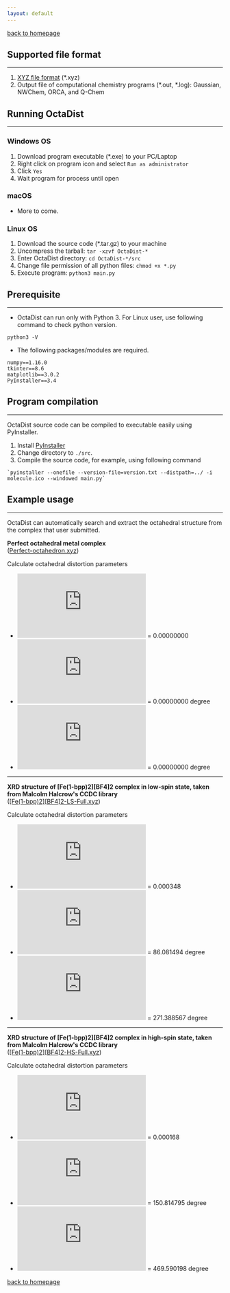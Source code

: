 ```yaml
---
layout: default
---
```

[back to homepage](./)

## Supported file format
***
1. [XYZ file format](https://en.wikipedia.org/wiki/XYZ_file_format) (*.xyz)
2. Output file of computational chemistry programs (*.out, *.log): Gaussian, NWChem, ORCA, and Q-Chem

## Running OctaDist
***
### Windows OS
1. Download program executable (*.exe) to your PC/Laptop
2. Right click on program icon and select `Run as administrator`
3. Click `Yes`
4. Wait program for process until open

### macOS
- More to come.

### Linux OS
1. Download the source code (*.tar.gz) to your machine
2. Uncompress the tarball: `tar -xzvf OctaDist-*`
3. Enter OctaDist directory: `cd OctaDist-*/src`
4. Change file permission of all python files: `chmod +x *.py`
5. Execute program: `python3 main.py`

## Prerequisite
***
- OctaDist can run only with Python 3. For Linux user, use following command to check python version.
```
python3 -V
```

- The following packages/modules are required.
```
numpy==1.16.0
tkinter==8.6
matplotlib==3.0.2
PyInstaller==3.4
```

## Program compilation
***
OctaDist source code can be compiled to executable easily using PyInstaller.
1. Install [PyInstaller](https://www.pyinstaller.org/)
2. Change directory to `./src`.
3. Compile the source code, for example, using following command
```
`pyinstaller --onefile --version-file=version.txt --distpath=../ -i molecule.ico --windowed main.py`
```

## Example usage
***
OctaDist can automatically search and extract the octahedral structure from the complex that user submitted.

**Perfect octahedral metal complex** <br/>
([Perfect-octahedron.xyz](https://raw.githubusercontent.com/OctaDist/OctaDist/master/test/Perfect-octahedron.xyz))

Calculate octahedral distortion parameters

- ![](https://latex.codecogs.com/svg.Latex?%5CDelta) = 0.00000000
- ![](https://latex.codecogs.com/svg.Latex?%5CSigma) = 0.00000000 degree
- ![](https://latex.codecogs.com/svg.Latex?%5CTheta) = 0.00000000 degree

---

**XRD structure of [Fe(1-bpp)2][BF4]2 complex in low-spin state, taken from Malcolm Halcrow's CCDC library** <br/>
([[Fe(1-bpp)2][BF4]2-LS-Full.xyz](https://raw.githubusercontent.com/OctaDist/OctaDist/master/test/%5BFe(1-bpp)2%5D%5BBF4%5D2-LS-Full.xyz))

Calculate octahedral distortion parameters
- ![](https://latex.codecogs.com/svg.Latex?%5CDelta) = 0.000348
- ![](https://latex.codecogs.com/svg.Latex?%5CSigma) = 86.081494 degree
- ![](https://latex.codecogs.com/svg.Latex?%5CTheta) = 271.388567 degree

---

**XRD structure of [Fe(1-bpp)2][BF4]2 complex in high-spin state, taken from Malcolm Halcrow's CCDC library** <br/>
([[Fe(1-bpp)2][BF4]2-HS-Full.xyz](https://raw.githubusercontent.com/OctaDist/OctaDist/master/test/%5BFe(1-bpp)2%5D%5BBF4%5D2-HS-Full.xyz))

Calculate octahedral distortion parameters
- ![](https://latex.codecogs.com/svg.Latex?%5CDelta) = 0.000168
- ![](https://latex.codecogs.com/svg.Latex?%5CSigma) = 150.814795 degree
- ![](https://latex.codecogs.com/svg.Latex?%5CTheta) = 469.590198 degree

[back to homepage](./)
